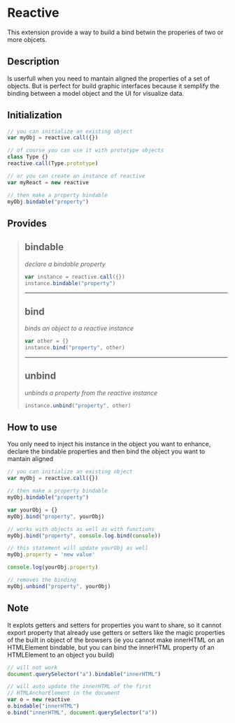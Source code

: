 Reactive
===
This extension provide a way to build a bind betwin the properies of two or more objcets.

Description
---
Is userfull when you need to mantain aligned the properties of a set of objects. But is perfect for build graphic interfaces because it semplify the binding between a model object and the UI for visualize data.

Initialization
---
```javascript
// you can initialize an existing object
var myObj = reactive.call({})

// of course you can use it with prototype objects
class Type {}
reactive.call(Type.prototype)

// or you can create an instance of reactive
var myReact = new reactive

// then make a property bindable
myObj.bindable("property")
```

Provides
---
> bindable
> ---
> *declare a bindable property*
> ```javascript
> var instance = reactive.call({})
> instance.bindable("property")
> ```
> ---
> bind
> ---
> *binds an object to a reactive instance*
> ```javascript
> var other = {}
> instance.bind("property", other)
> ```
> ---
> unbind
> ---
> *unbinds a property from the reactive instance*
>```javascript
> instance.unbind("property", other)
> ```


How to use
---
You only need to inject his instance in the object you want to enhance, declare the bindable properties and then bind the object you want to mantain aligned

```javascript
// you can initialize an existing object
var myObj = reactive.call({})

// then make a property bindable
myObj.bindable("property")

var yourObj = {}
myObj.bind("property", yourObj)

// works with objects as well as with functions
myObj.bind("property", console.log.bind(console))

// this statement will update yourObj as well
myObj.property = 'new value'

console.log(yourObj.property)

// removes the binding
myObj.unbind("property", yourObj)
```

Note
---
It explots getters and setters for properties you want to share, so it cannot export property that already use getters or setters like the magic properties of the built in object of the browsers (ie you cannot make innerHTML on an HTMLElement bindable, but you can bind the innerHTML property of an HTMLElement to an object you build)

```javascript
// will not work
document.querySelector("a").bindable("innerHTML")

// will auto update the innerHTML of the first
// HTMLAnchorElement in the document
var o = new reactive
o.bindable("innerHTML")
o.bind("innerHTML", document.querySelector("a"))
```